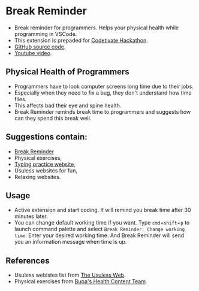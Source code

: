 # Break Reminder

* Break reminder for programmers. Helps your physical health while programming in VSCode.
* This extension is prepaded for [Codetivate Hackathon](https://codetivate.devpost.com/).
* [GitHub source code](https://github.com/orhanemree/break-reminder-extension).
* [Youtube video](https://www.youtube.com/watch?v=LfoJcaE_bVA).

## Physical Health of Programmers
* Programmers have to look computer screens long time due to their jobs.
* Especially when they need to fix a bug, they don't understand how time flies.
* This affects bad their eye and spine health.
* Break Reminder reminds break time to programmers and suggests how can they spend this break well.

## Suggestions contain:
* [Break Reminder](https://orhanemre.me/break-reminder-extension)
* Physical exercises,
* [Typing practice website](https://www.livechat.com/typing-speed-test/#/),
* Usuless websites for fun,
* Relaxing websites.

## Usage
* Active extension and start coding. It will remind you break time after 30 minutes later.
* You can change default working time if you want.
Type ```cmd```+```shift```+```p``` to launch command palette and select ```Break Reminder: Change working time```. Enter your desired working time. And Break Reminder will send you an information message when time is up.

## References
* Usuless webistes list from [The Usuless Web](https://github.com/soops/the-useless-web).
* Physical exercises from [Bupa's Health Content Team](https://www.bupa.co.uk/newsroom/ourviews/desk-stretches).